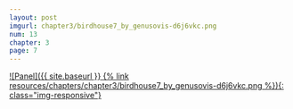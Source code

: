 ```yaml
---
layout: post
imgurl: chapter3/birdhouse7_by_genusovis-d6j6vkc.png
num: 13
chapter: 3
page: 7
---
```


[![Panel]({{ site.baseurl }} {% link resources/chapters/chapter3/birdhouse7_by_genusovis-d6j6vkc.png %}){: class="img-responsive"}]({{page.previous.url}}#panel)